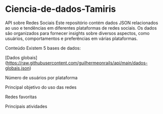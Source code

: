# Ciencia-de-dados-Tamiris

API sobre Redes Sociais
Este repositório contém dados JSON relacionados ao uso e tendências em diferentes plataformas de redes sociais. Os dados são organizados para fornecer insights sobre diversos aspectos, como usuários, comportamentos e preferências em várias plataformas.

Conteúdo
Existem 5 bases de dados:

[Dados globais] (https://raw.githubusercontent.com/guilhermeonrails/api/main/dados-globais.json)

Número de usuários por plataforma

Principal objetivo do uso das redes

Redes favoritas

Principais atividades